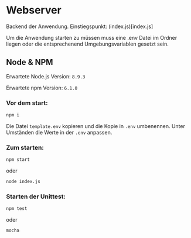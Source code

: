 # Webserver

Backend der Anwendung. Einstiegspunkt: (index.js)[index.js]

Um die Anwendung starten zu müssen muss eine .env Datei im Ordner liegen oder die entsprechenend Umgebungsvariablen gesetzt sein.

## Node & NPM

Erwartete Node.js Version: `8.9.3`

Erwartete npm Version: `6.1.0`

### Vor dem start:
```bash
npm i
```

Die Datei `template.env` kopieren und die Kopie in `.env` umbenennen. Unter Umständen die Werte in der `.env` anpassen.

### Zum starten:
```bash
npm start
```

oder

```bash
node index.js
```

### Starten der Unittest:
```bash
npm test
```

oder

```bash
mocha
```

